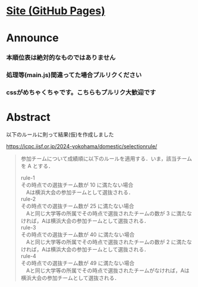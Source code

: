 # [Site (GitHub Pages)](https://elsy0111.github.io/ICPC2024_Domestic-qual-result/)

# Announce
### 本順位表は絶対的なものではありません
### 処理等(main.js)間違ってた場合プルリクください
### cssがめちゃくちゃです。こちらもプルリク大歓迎です

# Abstract

以下のルールに則って結果(仮)を作成しました

https://icpc.iisf.or.jp/2024-yokohama/domestic/selectionrule/

>参加チームについて成績順に以下のルールを適用する．いま，該当チームを A とする．
>
> rule-1  
>その時点での選抜チーム数が 10 に満たない場合  
>　Aは横浜大会の参加チームとして選抜される．  
> rule-2  
>その時点での選抜チーム数が 25 に満たない場合  
>　Aと同じ大学等の所属でその時点で選抜されたチームの数が 3 に満たなければ，Aは横浜大会の参加チームとして選抜される．  
> rule-3    
>その時点での選抜チーム数が 40 に満たない場合  
>　Aと同じ大学等の所属でその時点で選抜されたチームの数が 2 に満たなければ，Aは横浜大会の参加チームとして選抜される．  
> rule-4    
>その時点での選抜チーム数が 49 に満たない場合  
>　Aと同じ大学等の所属でその時点で選抜されたチームがなければ，Aは横浜大会の参加チームとして選抜される．  
